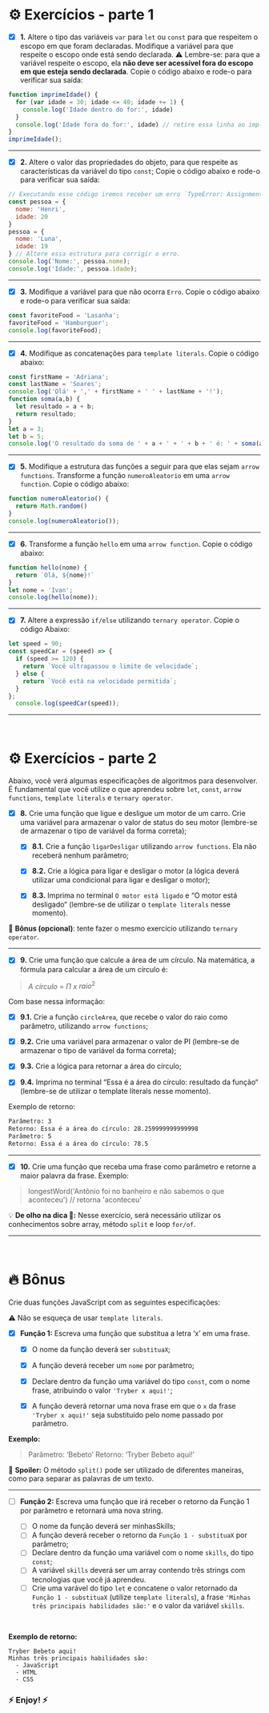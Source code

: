 # :gear: Exercícios - parte 1

 - [x] **1.** Altere o tipo das variáveis `var` para `let` ou `const` para que respeitem o escopo em que foram declaradas. Modifique a variável para que respeite o escopo onde está sendo declarada.
:warning:  Lembre-se: para que a variável respeite o escopo, ela **não deve ser acessível fora do escopo em que esteja sendo declarada**. Copie o código abaixo e rode-o para verificar sua saída:

```js
function imprimeIdade() {
  for (var idade = 30; idade <= 40; idade += 1) {
    console.log('Idade dentro do for:', idade)
  }
  console.log('Idade fora do for:', idade) // retire essa linha ao implementar o tipo de variável correta.
}
imprimeIdade();
```

---

- [x] **2.** Altere o valor das propriedades do objeto, para que respeite as características da variável do tipo `const`; Copie o código abaixo e rode-o para verificar sua saída:

```js
// Executando esse código iremos receber um erro `TypeError: Assignment to constant variable.`
const pessoa = {
  nome: 'Henri',
  idade: 20
}
pessoa = {
  nome: 'Luna',
  idade: 19
} // Altere essa estrutura para corrigir o erro.
console.log('Nome:', pessoa.nome);
console.log('Idade:', pessoa.idade);
```
---

- [x] **3.** Modifique a variável para que não ocorra `Erro`. Copie o código abaixo e rode-o para verificar sua saída:

```js
const favoriteFood = 'Lasanha';
favoriteFood = 'Hamburguer';
console.log(favoriteFood);
```
---

- [x] **4.** Modifique as concatenações para `template literals`. Copie o código abaixo:

```js
const firstName = 'Adriana';
const lastName = 'Soares';
console.log('Olá' + ',' + firstName + ' ' + lastName + '!');
function soma(a,b) {
  let resultado = a + b;
  return resultado;
}
let a = 3;
let b = 5;
console.log('O resultado da soma de ' + a + ' + ' + b + ' é: ' + soma(a,b));
```
---

- [x] **5.** Modifique a estrutura das funções a seguir para que elas sejam `arrow functions`. Transforme a função `numeroAleatorio` em uma `arrow function`. Copie o código abaixo:

```js
function numeroAleatorio() {
  return Math.random()
}
console.log(numeroAleatorio());
```

---

- [x] **6.** Transforme a função `hello` em uma `arrow function`. Copie o código abaixo:

```js
function hello(nome) {
  return `Olá, ${nome}!`
}
let nome = 'Ivan';
console.log(hello(nome));
```

---

- [x] **7.** Altere a expressão `if/else` utilizando `ternary operator`. Copie o código Abaixo:

```js
let speed = 90;
const speedCar = (speed) => {
  if (speed >= 120) {
    return `Você ultrapassou o limite de velocidade`;
  } else {
    return `Você está na velocidade permitida`;
  }
};
  console.log(speedCar(speed));
```
---

<br>

# :gear: Exercícios  - parte 2 

Abaixo, você verá algumas especificações de algoritmos para desenvolver. É fundamental que você utilize o que aprendeu sobre `let`, `const`, `arrow functions`, `template literals` e `ternary operator`.

- [x] **8.** Crie uma função que ligue e desligue um motor de um carro. Crie uma variável para armazenar o valor de status do seu motor (lembre-se de armazenar o tipo de variável da forma correta);

  - [x] **8.1.** Crie a função `ligarDesligar` utilizando `arrow functions`. Ela não receberá nenhum parâmetro;

  - [x] **8.2.** Crie a lógica para ligar e desligar o motor (a lógica deverá utilizar uma condicional para ligar e desligar o motor);

  - [x] **8.3.** Imprima no terminal `O motor está ligado` e “O motor está desligado“ (lembre-se de utilizar o `template literals` nesse momento).


:gift: **Bônus (opcional)**: tente fazer o mesmo exercício utilizando `ternary operator`.

---

- [x] **9.** Crie uma função que calcule a área de um círculo. Na matemática, a fórmula para calcular a área de um círculo é:

> $A$ *círculo* = $\Pi$ $x$ $raio^2$

Com base nessa informação:

  - [x] **9.1.** Crie a função `circleArea`, que recebe o valor do raio como parâmetro, utilizando `arrow functions`;

  - [x] **9.2.** Crie uma variável para armazenar o valor de PI (lembre-se de armazenar o tipo de variável da forma correta);

  - [x] **9.3.** Crie a lógica para retornar a área do círculo;

  - [x] **9.4.** Imprima no terminal “Essa é a área do círculo: resultado da função“ (lembre-se de utilizar o template literals nesse momento).

Exemplo de retorno:

```bash
Parâmetro: 3
Retorno: Essa é a área do círculo: 28.259999999999998
Parâmetro: 5
Retorno: Essa é a área do círculo: 78.5
```

---

- [x] **10.** Crie uma função que receba uma frase como parâmetro e retorne a maior palavra da frase. Exemplo:

> longestWord('Antônio foi no banheiro e não sabemos o que aconteceu') 
// retorna 'aconteceu'

:bulb: **De olho na dica 👀:** Nesse exercício, será necessário utilizar os conhecimentos sobre array, método `split` e loop `for/of`.

---

<br>

# :fire: Bônus

 Crie duas funções JavaScript com as seguintes especificações:

:warning: Não se esqueça de usar `template literals`.

- [x] **Função 1:** Escreva uma função que substitua a letra ‘x’ em uma frase.

    - [x] O nome da função deverá ser `substituaX`;
    - [x] A função deverá receber um `nome` por parâmetro;

    - [x] Declare dentro da função uma variável do tipo `const`, com o nome frase, atribuindo o valor `'Tryber x aqui!'`;

    - [x] A função deverá retornar uma nova frase em que o `x` da frase `'Tryber x aqui!'` seja substituído pelo nome passado por parâmetro.

**Exemplo:**
>Parâmetro: ‘Bebeto’
Retorno: ‘Tryber Bebeto aqui!’

:eyes: **Spoiler:** O método `split()` pode ser utilizado de diferentes maneiras, como para separar as palavras de um texto.

---

- [ ] **Função 2:** Escreva uma função que irá receber o retorno da Função 1 por parâmetro e retornará uma nova string.

    - [ ] O nome da função deverá ser minhasSkills;
    - [ ] A função deverá receber o retorno da `Função 1 - substituaX` por parâmetro;
    - [ ] Declare dentro da função uma variável com o nome `skills`, do tipo `const`;
    - [ ] A variável `skills` deverá ser um array contendo três strings com tecnologias que você já aprendeu.
    - [ ] Crie uma varável do tipo `let` e concatene o valor retornado da `Função 1 - substituaX` (utilize `template literals`), a frase `'Minhas três principais habilidades são:'` e o valor da variável `skills`.

<br>

**Exemplo de retorno:**

```
Tryber Bebeto aqui!
Minhas três principais habilidades são:
  - JavaScript
  - HTML
  - CSS
```

### :zap: Enjoy! :zap:
